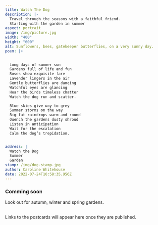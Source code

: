 ```yaml
---
title: Watch The Dog
description: |-
  Travel through the seasons with a faithful friend.
  Starting with the garden in summer
aspect: portrait
image: /img/picture.jpg
width: "400"
height: "600"
alt: Sunflowers, bees, gatekeeper butterflies, on a very sunny day.
poem: |+
  

  Long days of summer sun
  Gardens full of life and fun
  Roses show exquisite fare 
  Lavender lingers in the air
  Gentle butterflies are dancing
  Watchful eyes are glancing
  Hear the birds timeless chatter
  Watch the dog run and scatter.

  Blue skies give way to grey
  Summer storms on the way
  Big fat raindrops warm and round
  Quench the gardens dusty shroud
  Listen in anticipation 
  Wait for the escalation
  Calm the dog’s trepidation.


address: |
  Watch the Dog 
  Summer
  Garden
stamp: /img/dog-stamp.jpg
author: Caroline Whitehouse
date: 2022-07-24T10:58:35.956Z
---
```

### **Comming soon**

Look out for autumn, winter and spring gardens.

\
Links to the postcards will appear here once they are published.